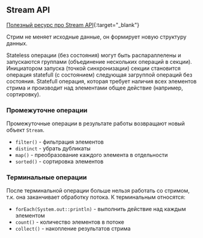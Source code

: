 ## Stream API

[Полезный ресурс про Stream API]([url](https://struchkov.dev/blog/ru/java-stream-api/)){:target="_blank"}

Стрим не меняет исходные данные, он формирует новую структуру данных.

Stateless операции (без состояния) могут быть распараллелены и запускаются группами (объединение нескольких операций в секции).
Инициатором запуска (точкой синхронизации) секции становится операция statefull (с состоянием) следующая загруппой операций без состояния.
Statefull операция, которая требует наличия всех элементов стрима и производит над элементами общее действие (например, сортировку).

### Промежуточне операции 

Промежуточные операции в результате работы возвращают новый объект `Stream`.

- `filter()` - фильтрация элементов
- `distinct` - убрать дубликаты
- `map()` - преобразование каждого элемента в отдельности
- `sorted()` - сортировка элементов

### Терминальные операции

После терминальной операции больше нельзя работать со стримом, т.к. она заканчивает обработку потока.
К терминальным относятся:
- `forEach(System.out::println)` - выполнить действие над каждым элементом
- `count()` - количество элементов в потоке
- `collect()` - накопление результатов стрима
